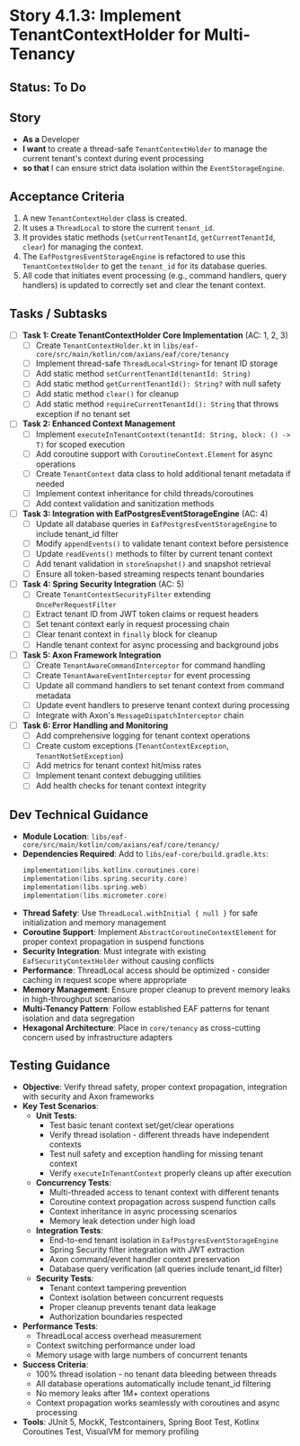 # Story 4.1.3: Implement TenantContextHolder for Multi-Tenancy

## Status: To Do

## Story
- **As a** Developer
- **I want** to create a thread-safe `TenantContextHolder` to manage the current tenant's context during event processing
- **so that** I can ensure strict data isolation within the `EventStorageEngine`.

## Acceptance Criteria
1. A new `TenantContextHolder` class is created.
2. It uses a `ThreadLocal` to store the current `tenant_id`.
3. It provides static methods (`setCurrentTenantId`, `getCurrentTenantId`, `clear`) for managing the context.
4. The `EafPostgresEventStorageEngine` is refactored to use this `TenantContextHolder` to get the `tenant_id` for its database queries.
5. All code that initiates event processing (e.g., command handlers, query handlers) is updated to correctly set and clear the tenant context.

## Tasks / Subtasks

- [ ] **Task 1: Create TenantContextHolder Core Implementation** (AC: 1, 2, 3)
  - [ ] Create `TenantContextHolder.kt` in `libs/eaf-core/src/main/kotlin/com/axians/eaf/core/tenancy`
  - [ ] Implement thread-safe `ThreadLocal<String>` for tenant ID storage
  - [ ] Add static method `setCurrentTenantId(tenantId: String)`
  - [ ] Add static method `getCurrentTenantId(): String?` with null safety
  - [ ] Add static method `clear()` for cleanup
  - [ ] Add static method `requireCurrentTenantId(): String` that throws exception if no tenant set

- [ ] **Task 2: Enhanced Context Management** 
  - [ ] Implement `executeInTenantContext(tenantId: String, block: () -> T)` for scoped execution
  - [ ] Add coroutine support with `CoroutineContext.Element` for async operations
  - [ ] Create `TenantContext` data class to hold additional tenant metadata if needed
  - [ ] Implement context inheritance for child threads/coroutines
  - [ ] Add context validation and sanitization methods

- [ ] **Task 3: Integration with EafPostgresEventStorageEngine** (AC: 4)
  - [ ] Update all database queries in `EafPostgresEventStorageEngine` to include tenant_id filter
  - [ ] Modify `appendEvents()` to validate tenant context before persistence
  - [ ] Update `readEvents()` methods to filter by current tenant context
  - [ ] Add tenant validation in `storeSnapshot()` and snapshot retrieval
  - [ ] Ensure all token-based streaming respects tenant boundaries

- [ ] **Task 4: Spring Security Integration** (AC: 5)
  - [ ] Create `TenantContextSecurityFilter` extending `OncePerRequestFilter`
  - [ ] Extract tenant ID from JWT token claims or request headers
  - [ ] Set tenant context early in request processing chain
  - [ ] Clear tenant context in `finally` block for cleanup
  - [ ] Handle tenant context for async processing and background jobs

- [ ] **Task 5: Axon Framework Integration**
  - [ ] Create `TenantAwareCommandInterceptor` for command handling
  - [ ] Create `TenantAwareEventInterceptor` for event processing
  - [ ] Update all command handlers to set tenant context from command metadata
  - [ ] Update event handlers to preserve tenant context during processing
  - [ ] Integrate with Axon's `MessageDispatchInterceptor` chain

- [ ] **Task 6: Error Handling and Monitoring**
  - [ ] Add comprehensive logging for tenant context operations
  - [ ] Create custom exceptions (`TenantContextException`, `TenantNotSetException`)
  - [ ] Add metrics for tenant context hit/miss rates
  - [ ] Implement tenant context debugging utilities
  - [ ] Add health checks for tenant context integrity

## Dev Technical Guidance

- **Module Location**: `libs/eaf-core/src/main/kotlin/com/axians/eaf/core/tenancy/`
- **Dependencies Required**: Add to `libs/eaf-core/build.gradle.kts`:
  ```kotlin
  implementation(libs.kotlinx.coroutines.core)
  implementation(libs.spring.security.core)
  implementation(libs.spring.web)
  implementation(libs.micrometer.core)
  ```
- **Thread Safety**: Use `ThreadLocal.withInitial { null }` for safe initialization and memory management
- **Coroutine Support**: Implement `AbstractCoroutineContextElement` for proper context propagation in suspend functions
- **Security Integration**: Must integrate with existing `EafSecurityContextHolder` without causing conflicts
- **Performance**: ThreadLocal access should be optimized - consider caching in request scope where appropriate
- **Memory Management**: Ensure proper cleanup to prevent memory leaks in high-throughput scenarios
- **Multi-Tenancy Pattern**: Follow established EAF patterns for tenant isolation and data segregation
- **Hexagonal Architecture**: Place in `core/tenancy` as cross-cutting concern used by infrastructure adapters

## Testing Guidance

- **Objective**: Verify thread safety, proper context propagation, integration with security and Axon frameworks
- **Key Test Scenarios**:
  - **Unit Tests**:
    - Test basic tenant context set/get/clear operations
    - Verify thread isolation - different threads have independent contexts
    - Test null safety and exception handling for missing tenant context
    - Verify `executeInTenantContext` properly cleans up after execution
  - **Concurrency Tests**:
    - Multi-threaded access to tenant context with different tenants
    - Coroutine context propagation across suspend function calls
    - Context inheritance in async processing scenarios
    - Memory leak detection under high load
  - **Integration Tests**:
    - End-to-end tenant isolation in `EafPostgresEventStorageEngine`
    - Spring Security filter integration with JWT extraction
    - Axon command/event handler context preservation
    - Database query verification (all queries include tenant_id filter)
  - **Security Tests**:
    - Tenant context tampering prevention
    - Context isolation between concurrent requests
    - Proper cleanup prevents tenant data leakage
    - Authorization boundaries respected
- **Performance Tests**:
  - ThreadLocal access overhead measurement
  - Context switching performance under load
  - Memory usage with large numbers of concurrent tenants
- **Success Criteria**: 
  - 100% thread isolation - no tenant data bleeding between threads
  - All database operations automatically include tenant_id filtering
  - No memory leaks after 1M+ context operations
  - Context propagation works seamlessly with coroutines and async processing
- **Tools**: JUnit 5, MockK, Testcontainers, Spring Boot Test, Kotlinx Coroutines Test, VisualVM for memory profiling
